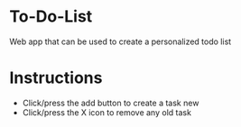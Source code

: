 # To-Do-List
Web app that can be used to create a personalized todo list

# Instructions
 * Click/press the add button to create a task new
 * Click/press the X icon to remove any old task
